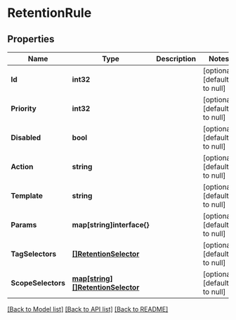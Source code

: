 # RetentionRule

## Properties
Name | Type | Description | Notes
------------ | ------------- | ------------- | -------------
**Id** | **int32** |  | [optional] [default to null]
**Priority** | **int32** |  | [optional] [default to null]
**Disabled** | **bool** |  | [optional] [default to null]
**Action** | **string** |  | [optional] [default to null]
**Template** | **string** |  | [optional] [default to null]
**Params** | **map[string]interface{}** |  | [optional] [default to null]
**TagSelectors** | [**[]RetentionSelector**](RetentionSelector.md) |  | [optional] [default to null]
**ScopeSelectors** | [**map[string][]RetentionSelector**](array.md) |  | [optional] [default to null]

[[Back to Model list]](../README.md#documentation-for-models) [[Back to API list]](../README.md#documentation-for-api-endpoints) [[Back to README]](../README.md)


